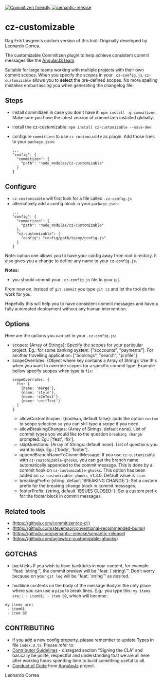 [![Commitizen friendly](https://img.shields.io/badge/commitizen-friendly-brightgreen.svg)](http://commitizen.github.io/cz-cli/) [![semantic-release](https://img.shields.io/badge/%20%20%F0%9F%93%A6%F0%9F%9A%80-semantic--release-e10079.svg)](https://github.com/semantic-release/semantic-release)

# cz-customizable

Dag Erik Løvgren's custom version of this tool. Originally developed by Leonardo Correa.

The customizable Commitizen plugin to help achieve consistent commit messages like the [AngularJS team](https://github.com/angular/angular.js/blob/master/CONTRIBUTING.md#-git-commit-guidelines).

Suitable for large teams working with multiple projects with their own commit scopes. When you specify the scopes in your `.cz-config.js`, `cz-customizable` allows you to **select** the pre-defined scopes. No more spelling mistakes embarrassing you when generating the changelog file.

## Steps
* install commitizen in case you don't have it: `npm install -g commitizen`. Make sure you have the latest version of commitizen installed globally.
* install the cz-customizable: `npm install cz-customizable --save-dev`
* configure `commitizen` to use `cz-customizable` as plugin. Add those lines to your `package.json`:

  ```
  ...
  "config": {
    "commitizen": {
      "path": "node_modules/cz-customizable"
    }
  }
  ```

## Configure
* `cz-customizable` will first look for a file called `.cz-config.js`
* alternatively add a config block in your `package.json`:
  ```
  ...
  "config": {
    "commitizen": {
      "path": "node_modules/cz-customizable"
    },
    "cz-customizable": {
      "config": "config/path/to/my/config.js"
    }
  }
  ```
Note: option one allows you to have your config away from root directory. It also gives you a change to define any name to your `cz-config.js`.


**Notes:**
* you should commit your `.cz-config.js` file to your git.


From now on, instead of `git commit` you type `git cz` and let the tool do the work for you.

Hopefully this will help you to have consistent commit messages and have a fully automated deployment without any human intervention.

## Options

Here are the options you can set in your `.cz-config.js`:

* scopes: {Array of Strings}: Specify the scopes for your particular project. Eg.: for some banking system: ["acccounts", "payments"]. For another travelling application: ["bookings", "search", "profile"]
* scopeOverrides: {Object where key contains a Array of String}: Use this when you want to override scopes for a specific commit type. Example bellow specify scopes when type is `fix`:
  ```
  scopeOverrides: {
    fix: [
      {name: 'merge'},
      {name: 'style'},
      {name: 'e2eTest'},
      {name: 'unitTest'}
    ]
  }
  ```
  * allowCustomScopes: {boolean, default false}: adds the option `custom` to scope selection so you can still type a scope if you need.
  * allowBreakingChanges: {Array of Strings: default none}. List of commit types you would like to the question `breaking change` prompted. Eg.: ['feat', 'fix'].
  * skipQuestions: {Array of Strings: default none}. List of questions you want to skip. Eg.: ['body', 'footer'].
  * appendBranchNameToCommitMessage: If you use `cz-customizable` with `cz-customizable-ghooks`, you can get the branch name automatically appended to the commit message. This is done by a commit hook on `cz-customizable-ghooks`. This option has been added on `cz-customizable-ghooks`, v1.3.0. Default value is `true`.
  * breakingPrefix: {string, default 'BREAKING CHANGE:'}: Set a custom prefix for the breaking change block in commit messages.
  * footerPrefix: {string, default 'ISSUES CLOSED:'}: Set a custom prefix for the footer block in commit messages.

## Related tools
- (https://github.com/commitizen/cz-cli)
- (https://github.com/stevemao/conventional-recommended-bump)
- (https://github.com/semantic-release/semantic-release)
- (https://github.com/uglow/cz-customizable-ghooks)



## GOTCHAS

* backticks
If you wish to have backticks in your content, for example "feat: \`string\`", the commit preview will be "feat: \\\`string\\\`".
Don't worry because on your `git log` will be "feat: \`string\`" as desired.

* multiline contents on the body of the message
Body is the only place where you can use a `pipe` to break lines.
E.g.: you type this: `my items are:| - item01| - item 02`, which will become:


```
my items are:
 - item01
 - item 02
```


## CONTRIBUTING

* if you add a new config property, please remember to update Types  in file `index.d.ts`.
Please refer to:
* [Contributor Guidelines](https://github.com/angular/angular.js/blob/master/CONTRIBUTING.md) - disregard section "Signing the CLA" and basically be polite, respectful and understanding that we are all here after working hours spending time to build something useful to all.
* [Conduct of Code](https://github.com/angular/code-of-conduct/blob/master/CODE_OF_CONDUCT.md) from [AngularJs](https://github.com/angular/angular.js) project.



Leonardo Correa
